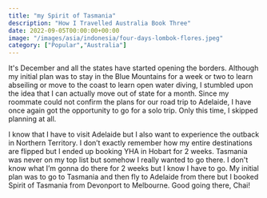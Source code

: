 ```yaml
---
title: "my Spirit of Tasmania"
description: "How I Travelled Australia Book Three"
date: 2022-09-05T00:00:00+00:00
image: "/images/asia/indonesia/four-days-lombok-flores.jpeg"
category: ["Popular","Australia"]
---
```

It's December and all the states have started opening the borders. Although my initial plan was to stay in the Blue Mountains for a week or two to learn abseiling or move to the coast to learn open water diving, I stumbled upon the idea that I can actually move out of state for a month. Since my roommate could not confirm the plans for our road trip to Adelaide, I have once again got the opportunity to go for a solo trip. Only this time, I skipped planning at all.
 
I know that I have to visit Adelaide but I also want to experience the outback in Northern Territory. I don’t exactly remember how my entire destinations are flipped but I ended up booking YHA in Hobart for 2 weeks. Tasmania was never on my top list but somehow I really wanted to go there. I don't know what I’m gonna do there for 2 weeks but I know I have to go. My initial plan was to go to Tasmania and then fly to Adelaide from there but I booked Spirit of Tasmania from Devonport to Melbourne. Good going there, Chai!